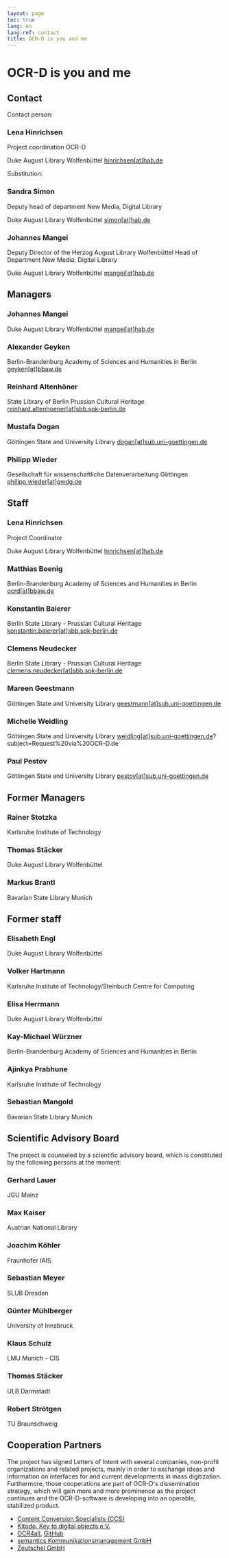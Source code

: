 ```yaml
---
layout: page
toc: true
lang: en
lang-ref: contact
title: OCR-D is you and me
---
```


# OCR-D is you and me

## Contact

Contact person:

### Lena Hinrichsen
Project coordination OCR-D

Duke August Library Wolfenbüttel
[hinrichsen[at]hab.de](mailto:hinrichsen@hab.de?subject=Request%20via%20OCR-D.de)


Substitution:

### Sandra Simon
Deputy head of department
New Media, Digital Library

Duke August Library Wolfenbüttel
[simon[at]hab.de](mailto:simon@hab.de?subject=Request%20via%20OCR-D.de)

### Johannes Mangei
Deputy Director of the Herzog August Library Wolfenbüttel
Head of Department New Media, Digital Library

Duke August Library Wolfenbüttel
[mangei[at]hab.de](mailto:mangei@hab.de?subject=Request%20via%20OCR-D.de)

## Managers

### Johannes Mangei
Duke August Library Wolfenbüttel
[mangei[at]hab.de](mailto:mangei@hab.de?subject=Request%20via%20OCR-D.de)

### Alexander Geyken
Berlin-Brandenburg Academy of Sciences and Humanities in Berlin
[geyken[at]bbaw.de](mailto:geyken@bbaw.de?subject=Request%20via%20OCR-D.de)

### Reinhard Altenhöner
State Library of Berlin Prussian Cultural Heritage
[reinhard.altenhoener[at]sbb.spk-berlin.de](mailto:Reinhard.Altenhoener@sbb.spk-berlin.de?subject=Request%20via%20OCR-D.de)

### Mustafa Dogan
Göttingen State and University Library
[dogan[at]sub.uni-goettingen.de](mailto:dogan[at]sub.uni-goettingen.de?subject=Request%20via%20OCR-D.de)

### Philipp Wieder
Gesellschaft für wissenschaftliche Datenverarbeitung Göttingen
[philipp.wieder[at]gwdg.de](mailto:philipp.wieder@gwdg.de?subject=Request%20via%20OCR-D.de)


## Staff

### Lena Hinrichsen
Project Coordinator

Duke August Library Wolfenbüttel
[hinrichsen[at]hab.de](mailto:hinrichsen@hab.de?subject=Request%20via%20OCR-D.de)

### Matthias Boenig
Berlin-Brandenburg Academy of Sciences and Humanities in Berlin
[ocrd[at]bbaw.de](mailto:ocrd@bbaw.de?subject=Request%20via%20OCR-D.de)

### Konstantin Baierer
Berlin State Library - Prussian Cultural Heritage
[konstantin.baierer[at]sbb.spk-berlin.de](mailto:Konstantin.Baierer@sbb.spk-berlin.de?subject=Request%20via%20OCR-D.de)

### Clemens Neudecker
Berlin State Library - Prussian Cultural Heritage 
[clemens.neudecker[at]sbb.spk-berlin.de](mailto:clemens.neudecker@sbb.spk-berlin.de?subject=Request%20via%20OCR-D.de)

### Mareen Geestmann
Göttingen State and University Library
[geestmann[at]sub.uni-goettingen.de](mailto:geestmann[at]sub.uni-goettingen.de?subject=Request%20via%20OCR-D.de)

### Michelle Weidling
Göttingen State and University Library
[weidling[at]sub.uni-goettingen.de](mailto:weidling[at]sub.uni-goettingen.de)?subject=Request%20via%20OCR-D.de

### Paul Pestov
Göttingen State and University Library
[pestov[at]sub.uni-goettingen.de](mailto:pestov[at]sub.uni-goettingen.de?subject=Request%20via%20OCR-D.de)

## Former Managers

### Rainer Stotzka
Karlsruhe Institute of Technology

### Thomas Stäcker
Duke August Library Wolfenbüttel

### Markus Brantl
Bavarian State Library Munich

## Former staff

### Elisabeth Engl
Duke August Library Wolfenbüttel

### Volker Hartmann
Karlsruhe Institute of Technology/Steinbuch Centre for Computing

### Elisa Herrmann
Duke August Library Wolfenbüttel

### Kay-Michael Würzner
Berlin-Brandenburg Academy of Sciences and Humanities in Berlin

### Ajinkya Prabhune
Karlsruhe Institute of Technology

### Sebastian Mangold
Bavarian State Library Munich

## Scientific Advisory Board

The project is counseled by a scientific advisory board, which is constituted by the following persons at the moment:

### Gerhard Lauer

JGU Mainz

### Max Kaiser

Austrian National Library

### Joachim Köhler

Fraunhofer IAIS

### Sebastian Meyer

SLUB Dresden

### Günter Mühlberger

University of Innsbruck

### Klaus Schulz

LMU Munich – CIS

### Thomas Stäcker

ULB Darmstadt

### Robert Strötgen

TU Braunschweig

## Cooperation Partners

The project has signed Letters of Intent with several companies, non-profit organizations and related projects,
mainly in order to exchange ideas and information on interfaces for and current developments in mass digitization.
Furthermore, those cooperations are part of OCR-D's dissemination strategy, which will gain more and more prominence
as the project continues and the OCR-D-software is developing into an operable, stabilized product.

* [Content Conversion Specialists (CCS)](https://content-conversion.com/) 
* [Kitodo. Key to digital objects e.V.](https://www.kitodo.org/en/)
* [OCR4all](http://ocr4all.de/), [GitHub](https://github.com/OCR4all)
* [semantics Kommunikationsmanagement GmbH](https://www.semantics.de/)
* [Zeutschel GmbH](https://www.zeutschel.de/en/)
